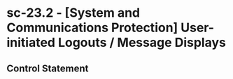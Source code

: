 # sc-23.2 - \[System and Communications Protection\] User-initiated Logouts / Message Displays

## Control Statement
